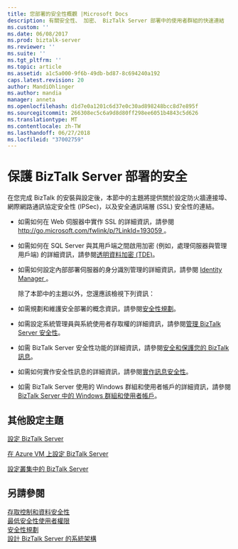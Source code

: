 ```yaml
---
title: 您部署的安全性概觀 |Microsoft Docs
description: 有關安全性、 加密、 BizTalk Server 部署中的使用者群組的快速連結
ms.custom: ''
ms.date: 06/08/2017
ms.prod: biztalk-server
ms.reviewer: ''
ms.suite: ''
ms.tgt_pltfrm: ''
ms.topic: article
ms.assetid: a1c5a000-9f6b-49db-bd87-8c694240a192
caps.latest.revision: 20
author: MandiOhlinger
ms.author: mandia
manager: anneta
ms.openlocfilehash: d1d7e0a1201c6d37e0c30ad898248bcc8d7e895f
ms.sourcegitcommit: 266308ec5c6a9d8d80ff298ee6051b4843c5d626
ms.translationtype: MT
ms.contentlocale: zh-TW
ms.lasthandoff: 06/27/2018
ms.locfileid: "37002759"
---
```

# <a name="securing-your-biztalk-server-deployment"></a>保護 BizTalk Server 部署的安全
在您完成 BizTalk 的安裝與設定後，本節中的主題將提供關於設定防火牆連接埠、網際網路通訊協定安全性 (IPSec)，以及安全通訊端層 (SSL) 安全性的連結。  
  
- 如需如何在 Web 伺服器中實作 SSL 的詳細資訊，請參閱[ http://go.microsoft.com/fwlink/p/?LinkId=193059 ](http://go.microsoft.com/fwlink/p/?LinkId=193059)。  
  
- 如需如何在 SQL Server 與其用戶端之間啟用加密 (例如，處理伺服器與管理用戶端) 的詳細資訊，請參閱[透明資料加密 (TDE)](https://msdn.microsoft.com/library/bb934049.aspx)。  
  
- 如需如何設定內部部署伺服器的身分識別管理的詳細資訊，請參閱 [Identity Manager ](https://docs.microsoft.com/microsoft-identity-manager/)。  
  
  除了本節中的主題以外，您還應該檢視下列資訊：  
  
- 如需規劃和維護安全部署的概念資訊，請參閱[安全性規劃](../core/planning-for-security.md)。  
  
- 如需設定系統管理員與系統使用者存取權的詳細資訊，請參閱[管理 BizTalk Server 安全性](../core/managing-biztalk-server-security.md)。  
  
- 如需 BizTalk Server 安全性功能的詳細資訊，請參閱[安全和保護您的 BizTalk 訊息](../core/secure-and-protect-your-biztalk-messages.md)。  
  
- 如需如何實作安全性訊息的詳細資訊，請參閱[實作訊息安全性](../core/implementing-message-security.md)。  
  
- 如需 BizTalk Server 使用的 Windows 群組和使用者帳戶的詳細資訊，請參閱 [BizTalk Server 中的 Windows 群組和使用者帳戶](../core/windows-groups-and-user-accounts-in-biztalk-server.md)。  
  
## <a name="additional-configuration-topics"></a>其他設定主題  
 
 [設定 BizTalk Server](../install-and-config-guides/configure-biztalk-server.md)  
  
 [在 Azure VM 上設定 BizTalk Server](http://msdn.microsoft.com/library/azure/jj248689.aspx)  
  
[設定叢集中的 BizTalk Server](../install-and-config-guides/configure-biztalk-server-in-a-cluster.md)
    
  
## <a name="see-also"></a>另請參閱  
 [存取控制和資料安全性](../core/access-control-and-data-security.md)   
 [最低安全性使用者權限](../core/minimum-security-user-rights.md)   
 [安全性規劃](../core/planning-for-security.md)   
 [設計 BizTalk Server 的系統架構](../core/designing-the-system-architectures-for-biztalk-server.md)   
